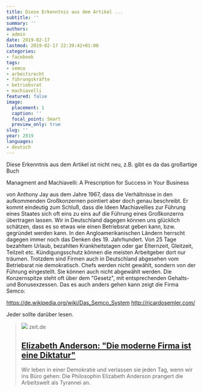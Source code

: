 ```yaml
---
title: Diese Erkenntnis aus dem Artikel ...
subtitle: ''
summary: ''
authors:
- admin
date: 2019-02-17
lastmod: 2019-02-17 22:39:42+01:00
categories:
- facebook
tags:
- semco
- arbeitsrecht
- führungskräfte
- betriebsrat
- machiavelli
featured: false
image:
  placement: 1
  caption: ''
  focal_point: Smart
  preview_only: true
slug: ''
year: 2019
languages:
- deutsch
---
```


Diese Erkenntnis aus dem Artikel ist nicht neu, z.B. gibt es da das großartige Buch

Managment and Machiavelli: A Prescription for Success in Your Business 

von Anthony Jay aus dem Jahre 1967, dass die Verhältnisse in den aufkommenden Großkonzernen pointiert aber doch genau beschreibt. Er kommt eindeutig zum Schluß, dass die Ideen Machiavellies zur Führung eines Staates sich oft eins zu eins auf die Führung eines Großkonzerns übertragen lassen. 
Wir in Deutschland dagegen können uns glücklich schätzen, dass es so etwas wie einen Betriebsrat geben kann, bzw. gegründet werden kann. In den Angloamerikanischen Ländern herrscht dagegen immer noch das Denken des 19. Jahrhundert. Von 25 Tage bezahltem Urlaub, bezahlten Krankheitstagen oder gar Elternzeit, Gleitzeit, Teilzeit etc. Kündigungsschutz können die meisten Arbeitgeber dort nur träumen. 
Trotzdem sind Firmen auch in Deutschland abgesehen vom Betriebsrat nie demokratisch. Chefs werden nicht gewählt, sondern von der Führung eingestellt. Sie können auch nicht abgewählt werden. Die Konzernspitze steht oft über dem "Gesetz", mit entsprechenden Gehalts- und Bonusexzessen.
Das es auch anders gehen kann zeigt die Firma  Semco: 

https://de.wikipedia.org/wiki/Das_Semco_System
http://ricardosemler.com/

Jeder sollte darüber lesen.
> [![](https://img.zeit.de/arbeit/2019-06/elizabeth-anderson-unternehmenskultur-bild/wide__1300x731)](https://www.zeit.de/arbeit/2019-02/elizabeth-anderson-unternehmenskultur-egalitarismus-diktatur)
> zeit.de
> ## [Elizabeth Anderson: "Die moderne Firma ist eine Diktatur"](https://www.zeit.de/arbeit/2019-02/elizabeth-anderson-unternehmenskultur-egalitarismus-diktatur)
>
>Wir leben in einer Demokratie und verlassen sie jeden Tag, wenn wir ins Büro gehen: Die Philosophin Elizabeth Anderson prangert die Arbeitswelt als Tyrannei an.